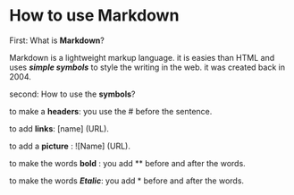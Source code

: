 # How to use Markdown
First: What is **Markdown**?

Markdown is a lightweight markup language. it is easies than HTML and uses ***simple symbols*** to style the writing in the web. it was created back in 2004.

second: How to use the **symbols**?

to make a **headers**: you use the # before the sentence.
 
to add **links**: [name]  (URL).

to add a **picture** : ![Name]  (URL).

to make the words **bold** : you add ** before and after the words.

to make the words ***Etalic***: you add * before and after the words.




